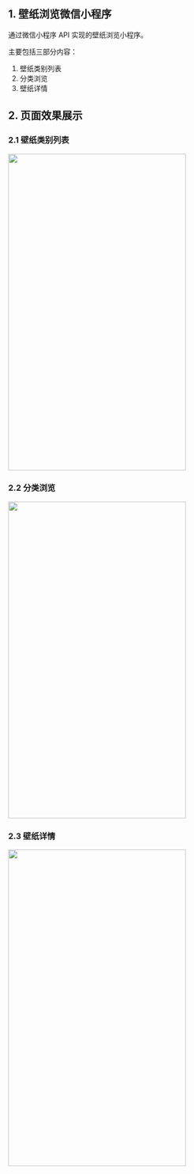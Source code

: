 ## 1. 壁纸浏览微信小程序

通过微信小程序 API 实现的壁纸浏览小程序。  

主要包括三部分内容：
1. 壁纸类别列表
2. 分类浏览
3. 壁纸详情


## 2. 页面效果展示

### 2.1 壁纸类别列表  

<img src="https://camo.githubusercontent.com/3877122caf4a38037f2e9790fb0494c097e3124c/687474703a2f2f6d2e717069632e636e2f7073633f2f56313061614763633232587a61672f57475a31613562544969635732692e4d38655a32384c504d674848306c6550763758414c66447749565a57733874596b446f5448496e5178564e4a72336a72373642415839682a4d577a4731427152306e36567a6c5121212f6226626f3d4f4153414277414141414152423473212672663d7669657765725f34" width=360 height=640 />

### 2.2 分类浏览  

<img src="https://camo.githubusercontent.com/d9e41f78f91834a654fd0864c01c3fa8921f3991/687474703a2f2f6d2e717069632e636e2f7073633f2f56313061614763633232587a61672f57475a31613562544969635732692e4d38655a3238416e39317a316d4c58684c69363770676a6b3475485247504272654d5241647662463044705162375639522e55306e763469624c5149495235744d68366832646721212f6226626f3d4f4153414277414141414152423473212672663d7669657765725f34" width=360 height=640 />

### 2.3 壁纸详情  

<img src="https://camo.githubusercontent.com/d9ab21a25a5393bc620a1609faf4ba760a4cc95b/687474703a2f2f6d2e717069632e636e2f7073633f2f56313061614763633232587a61672f57475a31613562544969635732692e4d38655a3238414b6f4737503962304c333451454576682e6e67752a2a4c412e6544664e2a3467423938663563415454373849705350574b69616b596d4b6f6f5654565451396721212f6226626f3d4f4153414277414141414152423473212672663d7669657765725f34" width=360 height=640 />
